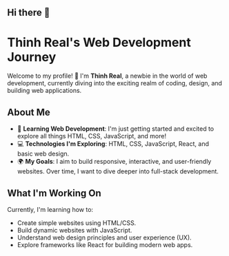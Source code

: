 ## Hi there 👋

# Thinh Real's Web Development Journey

Welcome to my profile! 👋 I'm **Thinh Real**, a newbie in the world of web development, currently diving into the exciting realm of coding, design, and building web applications.

## About Me

- 🌱 **Learning Web Development**: I'm just getting started and excited to explore all things HTML, CSS, JavaScript, and more!
- 💻 **Technologies I'm Exploring**: HTML, CSS, JavaScript, React, and basic web design.
- 🌍 **My Goals**: I aim to build responsive, interactive, and user-friendly websites. Over time, I want to dive deeper into full-stack development.

## What I'm Working On

Currently, I'm learning how to:
- Create simple websites using HTML/CSS.
- Build dynamic websites with JavaScript.
- Understand web design principles and user experience (UX).
- Explore frameworks like React for building modern web apps.
